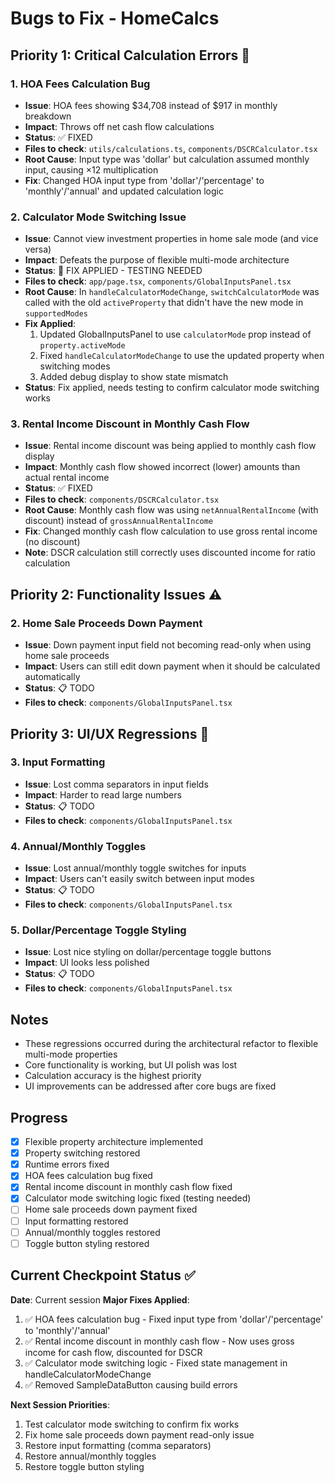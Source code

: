 # Bugs to Fix - HomeCalcs

## Priority 1: Critical Calculation Errors 🚨

### 1. HOA Fees Calculation Bug
- **Issue**: HOA fees showing $34,708 instead of $917 in monthly breakdown
- **Impact**: Throws off net cash flow calculations
- **Status**: ✅ FIXED
- **Files to check**: `utils/calculations.ts`, `components/DSCRCalculator.tsx`
- **Root Cause**: Input type was 'dollar' but calculation assumed monthly input, causing ×12 multiplication
- **Fix**: Changed HOA input type from 'dollar'/'percentage' to 'monthly'/'annual' and updated calculation logic

### 2. Calculator Mode Switching Issue
- **Issue**: Cannot view investment properties in home sale mode (and vice versa)
- **Impact**: Defeats the purpose of flexible multi-mode architecture
- **Status**: 🔧 FIX APPLIED - TESTING NEEDED
- **Files to check**: `app/page.tsx`, `components/GlobalInputsPanel.tsx`
- **Root Cause**: In `handleCalculatorModeChange`, `switchCalculatorMode` was called with the old `activeProperty` that didn't have the new mode in `supportedModes`
- **Fix Applied**: 
  1. Updated GlobalInputsPanel to use `calculatorMode` prop instead of `property.activeMode`
  2. Fixed `handleCalculatorModeChange` to use the updated property when switching modes
  3. Added debug display to show state mismatch
- **Status**: Fix applied, needs testing to confirm calculator mode switching works

### 3. Rental Income Discount in Monthly Cash Flow
- **Issue**: Rental income discount was being applied to monthly cash flow display
- **Impact**: Monthly cash flow showed incorrect (lower) amounts than actual rental income
- **Status**: ✅ FIXED
- **Files to check**: `components/DSCRCalculator.tsx`
- **Root Cause**: Monthly cash flow was using `netAnnualRentalIncome` (with discount) instead of `grossAnnualRentalIncome`
- **Fix**: Changed monthly cash flow calculation to use gross rental income (no discount)
- **Note**: DSCR calculation still correctly uses discounted income for ratio calculation

## Priority 2: Functionality Issues ⚠️

### 2. Home Sale Proceeds Down Payment
- **Issue**: Down payment input field not becoming read-only when using home sale proceeds
- **Impact**: Users can still edit down payment when it should be calculated automatically
- **Status**: 📋 TODO
- **Files to check**: `components/GlobalInputsPanel.tsx`

## Priority 3: UI/UX Regressions 🎨

### 3. Input Formatting
- **Issue**: Lost comma separators in input fields
- **Impact**: Harder to read large numbers
- **Status**: 📋 TODO
- **Files to check**: `components/GlobalInputsPanel.tsx`

### 4. Annual/Monthly Toggles
- **Issue**: Lost annual/monthly toggle switches for inputs
- **Impact**: Users can't easily switch between input modes
- **Status**: 📋 TODO
- **Files to check**: `components/GlobalInputsPanel.tsx`

### 5. Dollar/Percentage Toggle Styling
- **Issue**: Lost nice styling on dollar/percentage toggle buttons
- **Impact**: UI looks less polished
- **Status**: 📋 TODO
- **Files to check**: `components/GlobalInputsPanel.tsx`

## Notes
- These regressions occurred during the architectural refactor to flexible multi-mode properties
- Core functionality is working, but UI polish was lost
- Calculation accuracy is the highest priority
- UI improvements can be addressed after core bugs are fixed

## Progress
- [x] Flexible property architecture implemented
- [x] Property switching restored
- [x] Runtime errors fixed
- [x] HOA fees calculation bug fixed
- [x] Rental income discount in monthly cash flow fixed
- [x] Calculator mode switching logic fixed (testing needed)
- [ ] Home sale proceeds down payment fixed
- [ ] Input formatting restored
- [ ] Annual/monthly toggles restored
- [ ] Toggle button styling restored

## Current Checkpoint Status ✅
**Date**: Current session
**Major Fixes Applied**:
1. ✅ HOA fees calculation bug - Fixed input type from 'dollar'/'percentage' to 'monthly'/'annual'
2. ✅ Rental income discount in monthly cash flow - Now uses gross income for cash flow, discounted for DSCR
3. ✅ Calculator mode switching logic - Fixed state management in handleCalculatorModeChange
4. ✅ Removed SampleDataButton causing build errors

**Next Session Priorities**:
1. Test calculator mode switching to confirm fix works
2. Fix home sale proceeds down payment read-only issue
3. Restore input formatting (comma separators)
4. Restore annual/monthly toggles
5. Restore toggle button styling
